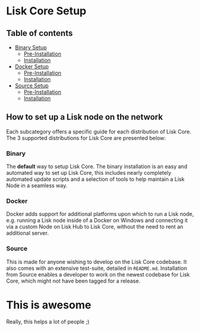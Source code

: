 # Lisk Core Setup

## Table of contents

- [Binary Setup](binary/binary.md)
  - [Pre-Installation](binary/binary.md#pre-install)
  - [Installation](binary/binary.md#installation)
- [Docker Setup](docker/docker.md)
  - [Pre-Installation](docker/docker.md#pre-install)
  - [Installation](docker/docker.md#installation)
- [Source Setup](source/source.md)
  - [Pre-Installation](source/source.md#pre-install)
  - [Installation](source/source.md#installation)

## How to set up a Lisk node on the network
Each subcategory offers a specific guide for each distribution of Lisk Core. The 3 supported distributions for Lisk Core are presented below:

### Binary
The **default** way to setup Lisk Core.
The binary installation is an easy and automated way to set up Lisk Core, this includes nearly completely automated update scripts and a selection of tools to help maintain a Lisk Node in a seamless way.

### Docker
Docker adds support for additional platforms upon which to run a Lisk node, e.g. running a Lisk node inside of a Docker on Windows and connecting it via a custom Node on Lisk Hub to Lisk Core, without the need to rent an additional server.

### Source
This is made for anyone wishing to develop on the Lisk Core codebase. It also comes with an extensive test-suite, detailed in `README.md`. Installation from Source enables a developer to work on the newest codebase for Lisk Core, which might not have been tagged for a release.

# This is awesome
Really, this helps a lot of people ;)
